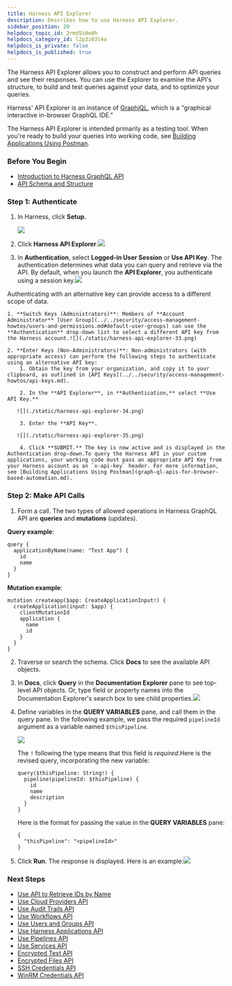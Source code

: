 ```yaml
---
title: Harness API Explorer
description: Describes how to use Harness API Explorer.
sidebar_position: 20
helpdocs_topic_id: 2rmd5i0e0h
helpdocs_category_id: l2p3i03l4a
helpdocs_is_private: false
helpdocs_is_published: true
---
```


The Harness API Explorer allows you to construct and perform API queries and see their responses. You can use the Explorer to examine the API's structure, to build and test queries against your data, and to optimize your queries.

Harness' API Explorer is an instance of [GraphiQL](https://github.com/graphql/graphiql), which is a "graphical interactive in-browser GraphQL IDE."

The Harness API Explorer is intended primarily as a testing tool. When you're ready to build your queries into working code, see [Building Applications Using Postman](graph-ql-apis-for-browser-based-automation.md).

### Before You Begin

* [​Introduction to Harness GraphQL API](harness-api.md)
* [API Schema and Structure](api-schema-and-structure.md)

### Step 1: Authenticate

1. In Harness, click **Setup.**   

   ![](./static/harness-api-explorer-30.png)

2. Click **Harness API Explorer**.![](./static/harness-api-explorer-31.png)

3. In **Authentication**, select **Logged-in User Session** or **Use API Key**. The authentication determines what data you can query and retrieve via the API. By default, when you launch the **API Explorer**, you authenticate using a session key.![](./static/harness-api-explorer-32.png)

  Authenticating with an alternative key can provide access to a different scope of data.
	
	1. **Switch Keys (Administrators)**: Members of **Account Administrator** [User Group](../../security/access-management-howtos/users-and-permissions.md#default-user-groups) can use the **Authentication** drop-down list to select a different API key from the Harness account.![](./static/harness-api-explorer-33.png)

	2. **Enter Keys (Non-Administrators)**: Non-administrators (with appropriate access) can perform the following steps to authenticate using an alternative API key:
		1. Obtain the key from your organization, and copy it to your clipboard, as outlined in [API Keys](../../security/access-management-howtos/api-keys.md).
    
		2. In the **API Explorer**, in **Authentication,** select **Use API Key.**
       
       ![](./static/harness-api-explorer-34.png)

		3. Enter the **API Key**.
    
       ![](./static/harness-api-explorer-35.png)

		4. Click **SUBMIT.** The key is now active and is displayed in the Authentication drop-down.To query the Harness API in your custom applications, your working code must pass an appropriate API Key from your Harness account as an `x-api-key` header. For more information, see [Building Applications Using Postman](graph-ql-apis-for-browser-based-automation.md).

### Step 2: Make API Calls

1. Form a call. The two types of allowed operations in Harness GraphQL API are **queries** and **mutations** (updates).  

  **Query example**:  

  ```
  query {  
    applicationByName(name: "Test App") {  
      id  
      name  
    }  
  }
  ```
  
  **Mutation example**:
  ```
  mutation createapp($app: CreateApplicationInput!) {  
    createApplication(input: $app) {  
      clientMutationId  
      application {  
        name  
        id  
      }  
    }  
  }
  ```
2. Traverse or search the schema. Click **Docs** to see the available API objects.
3. In **Docs**, click **Query** in the **Documentation Explorer** pane to see top-level API objects. Or, type field or property names into the Documentation Explorer's search box to see child properties.![](./static/harness-api-explorer-36.png)

4. Define variables in the **QUERY VARIABLES** pane, and call them in the query pane. In the following example, we pass the required `pipelineId` argument as a variable named `$thisPipeline`.

    ![](./static/harness-api-explorer-37.png)
    
    The `!` following the type means that this field is *required*.Here is the revised query, incorporating the new variable:  

    ```
    query($thisPipeline: String!) {  
      pipeline(pipelineId: $thisPipeline) {  
        id  
        name  
        description  
      }  
    }
    ```
    Here is the format for passing the value in the **QUERY VARIABLES** pane:  

    ```
    {  
      "thisPipeline": "<pipelineId>"  
    }
    ```
    
5. Click **Run**. The response is displayed. Here is an example:![](./static/harness-api-explorer-38.png)


### Next Steps

* [Use API to Retrieve IDs by Name](use-api-to-retrieve-i-ds-by-name.md)
* [Use Cloud Providers API](use-cloud-providers-api.md)
* [Use Audit Trails API](use-audit-trails-api.md)
* [Use Workflows API](use-workflows-api.md)
* [Use Users and Groups API](sample-queries-create-users-user-groups-and-assign-permissions.md)
* [Use Harness Applications API](use-harness-applications-api.md)
* [Use Pipelines API](use-pipelines-api.md)
* [Use Services API](use-services-api.md)
* [Encrypted Text API](api-encrypted-text.md)
* [Encrypted Files API](api-encrypted-files.md)
* [SSH Credentials API](api-ssh-credentials.md)
* [WinRM Credentials API](api-win-rm-credentials.md)

